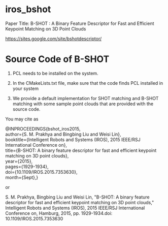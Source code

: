 # iros_bshot

Paper Title: B-SHOT : A Binary Feature Descriptor for Fast and Efficient Keypoint Matching on 3D Point Clouds

https://sites.google.com/site/bshotdescriptor/

# Source Code of B-SHOT

1. PCL needs to be installed on the system.

2. In the CMakeLists.txt file, make sure that the code finds PCL installed in your system

3. We provide a default implementation for SHOT matching and B-SHOT matching with some sample point clouds that are provided with the source code.


You may cite as

@INPROCEEDINGS{bshot_iros2015,                   
author={S. M. Prakhya and Bingbing Liu and Weisi Lin},                 
booktitle={Intelligent Robots and Systems (IROS), 2015 IEEE/RSJ International Conference on},             
title={B-SHOT: A binary feature descriptor for fast and efficient keypoint matching on 3D point clouds},               
year={2015},            
pages={1929-1934},              
doi={10.1109/IROS.2015.7353630},                
month={Sept},}            

or

S. M. Prakhya, Bingbing Liu and Weisi Lin, "B-SHOT: A binary feature descriptor for fast and efficient keypoint matching on 3D point clouds," Intelligent Robots and Systems (IROS), 2015 IEEE/RSJ International Conference on, Hamburg, 2015, pp. 1929-1934.doi: 10.1109/IROS.2015.7353630
